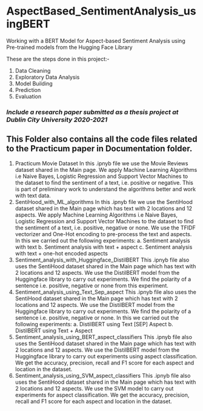 # AspectBased_SentimentAnalysis_usingBERT
Working with a BERT Model for Aspect-based Sentiment Analysis using Pre-trained models from the Hugging Face Library 

These are the steps done in this project:-
1. Data Cleaning 
2. Exploratory Data Analysis
3. Model Building
4. Prediction 
5. Evaluation

### *Include a research paper submitted as a thesis project at Dublin City University 2020-2021*

## This Folder also contains all the code files related to the Practicum paper in Documentation folder.
1. Practicum Movie Dataset
In this .ipnyb file we use the Movie Reviews dataset shared in the Main page. We apply Machine Learning Algorithms i.e Naive Bayes, Logistic Regression and Support Vector Machines to the dataset to find the sentiment of a text, i.e. positive or negative.
This is part of preliminary work to understand the algorithms better and work with text data.
2. SentiHood_with_ML_algorithms
In this .ipnyb file we use the SentiHood dataset shared in the Main page which has text with 2 locations and 12 aspects. We apply Machine Learning Algorithms i.e Naive Bayes, Logistic Regression and Support Vector Machines to the dataset to find the sentiment of a text, i.e. positive, negative or none.
We use the TFIDF vectorizer and One-Hot encoding to pre-process the text and aspects.
In this we carried out the following experiments:
a. Sentiment analysis with text
b. Sentiment analysis with text + aspect
c. Sentiment analysis with text + one-hot encoded aspects
3. Sentiment_analysis_with_Huggingface_DistilBERT
This .ipnyb file also uses the SentiHood dataset shared in the Main page which has text with 2 locations and 12 aspects. We use the DistilBERT model from the Huggingface library to carry out experiments.
We find the polarity of a sentence i.e. positive, negative or none from this experiment.
4. Sentiment_analysis_using_Text_Sep_aspect
This .ipnyb file also uses the SentiHood dataset shared in the Main page which has text with 2 locations and 12 aspects. We use the DistilBERT model from the Huggingface library to carry out experiments.
We find the polarity of a sentence i.e. positive, negative or none.
In this we carried out the following experiments:
a. DistilBERT using Text [SEP] Aspect
b. DistilBERT using Text + Aspect
5. Sentiment_analysis_using_BERT_aspect_classifiers
This .ipnyb file also uses the SentiHood dataset shared in the Main page which has text with 2 locations and 12 aspects. We use the DistilBERT model from the Huggingface library to carry out experiments using aspect classification.
We get the accuracy, precision, recall and F1 score for each aspect and location in the dataset.
6. Sentiment_analysis_using_SVM_aspect_classifiers
This .ipnyb file also uses the SentiHood dataset shared in the Main page which has text with 2 locations and 12 aspects. We use the SVM model to carry out experiments for aspect classification.
We get the accuracy, precision, recall and F1 score for each aspect and location in the dataset.

